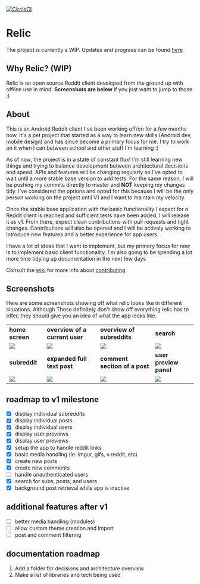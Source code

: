 [![CircleCI](https://circleci.com/gh/boiledbuns/Relic.svg?style=svg)](https://circleci.com/gh/boiledbuns/Relic)
# Relic

The project is currently a WIP. Updates and progress can be found [here](./docs/updates.md)

## Why Relic? (WIP)

Relic is an open source Reddit client developed from the ground up with offline use in mind. **Screenshots are below** if you just want to jump to those :)


## About

This is an Android Reddit client I've been working off/on for a few months now. It's a pet project that started as a way to learn new skills (Android dev, mobile design) and has since become a primary focus for me. I try to work on it when I can between school and other stuff I'm learning :)

As of now, the project is in a state of constant flux! I'm still learning new things and trying to balance development between architectural decisions and speed. APIs and features will be changing regularly so I've opted to wait until a more stable base version to add tests. For the same reason, I will be pushing my commits directly to master and **NOT** keeping my changes tidy. I've considered the options and opted for this because I will be the only person working on the project until V1 and I want to maintain my velocity.

Once the stable base application with the basic functionality I expect for a Reddit client is reached and sufficient tests have been added, I will release it as v1. From there, expect clean contributions with pull requests and tight changes. Contributions will also be opened and I will be actively working to introduce new features and a better experience for app users.

I have a lot of ideas that I want to implement, but my primary focus for now is to implement basic client functionality. I'm also going to be spending a lot more time tidying up documentation in the next few days

Consult the [wiki](https://github.com/13ABEL/Relic/wiki) for more info about [contributing](https://github.com/13ABEL/Relic/wiki/Contribution-Quickstart)

## Screenshots
Here are some screenshots showing off what relic looks like in different situations. Although These definitely don't show off everything relic has to offer, they should give you an idea of what the app looks like.

|||||
|---|---|---|---|
| **home screen** | **overview of a current user** | **overview of subreddits** | **search** |
| ![](https://i.imgur.com/YunFKJ0.png) | ![](https://i.imgur.com/OZDSrwO.png) | ![](https://i.imgur.com/62e8PnI.png) | ![](https://i.imgur.com/EE53pGv.png) |
| **subreddit** | **expanded full text post** | **comment section of a post** | **user preview panel** |
| ![](https://i.imgur.com/OF2FQGX.png) | ![](https://i.imgur.com/9vkEnhP.png) | ![](https://i.imgur.com/pJVNZcw.png) | ![](https://i.imgur.com/b6Yy670.png)|


## roadmap to v1 milestone

- [x] display individual subreddits
- [x] display individual posts
- [x] display individual users
- [x] display user previews
- [x] display user previews
- [x] setup the app to handle reddit links
- [x] basic media handling (ie. imgur, gifs, v.reddit, etc)
- [x] create new posts
- [x] create new comments
- [ ] handle unauthenticated users
- [x] search for subs, posts, and users
- [x] background post retrieval while app is inactive

## additional features after v1

- [ ] better media handling (modules)
- [ ] allow custom theme creation and import
- [ ] post and comment filtering

## documentation roadmap

1. Add a folder for decisions and architecture overview
2. Make a list of libraries and tech being used
